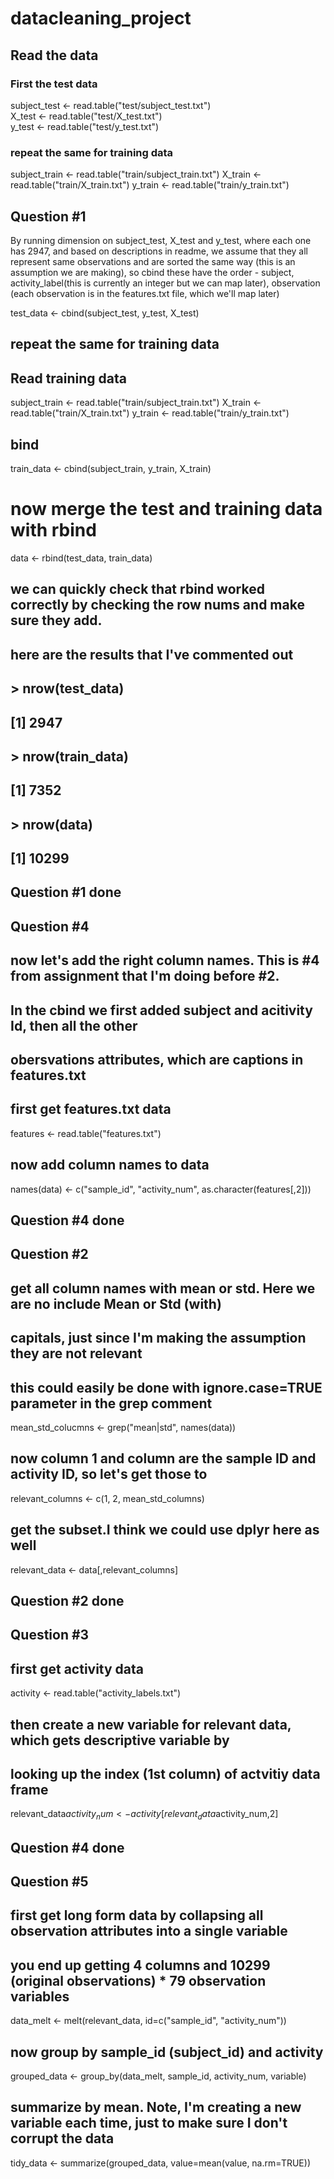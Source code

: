# datacleaning_project

## Read the data

### First the test data
subject_test <- read.table("test/subject_test.txt")  
X_test <- read.table("test/X_test.txt")  
y_test <- read.table("test/y_test.txt")  

### repeat the same for training data
subject_train <- read.table("train/subject_train.txt")
X_train <- read.table("train/X_train.txt")
y_train <- read.table("train/y_train.txt")

## Question #1 

By running dimension on subject_test, X_test and y_test, where each one has 2947, and 
based on descriptions in readme, we assume that they all represent same observations
and are sorted the same way (this is an assumption we are making), so cbind these
have the order - subject, activity_label(this is currently an integer but we can map later), 
observation (each observation is in the features.txt file, which we'll map later)

test_data <- cbind(subject_test, y_test, X_test)

## repeat the same for training data
## Read training data
subject_train <- read.table("train/subject_train.txt")
X_train <- read.table("train/X_train.txt")
y_train <- read.table("train/y_train.txt")

## bind
train_data <- cbind(subject_train, y_train, X_train)

# now merge the test and training data with rbind
data <- rbind(test_data, train_data)

## we can quickly check that rbind worked correctly by checking the row nums and make sure they add.
## here are the results that I've commented out
## > nrow(test_data)
## [1] 2947
## > nrow(train_data)
## [1] 7352
## > nrow(data)
## [1] 10299

## Question #1 done ##############################################################



## Question #4 ##############################################################
## now let's add the right column names. This is #4 from assignment that I'm doing before #2. 
## In the cbind we first added subject and acitivity Id, then all the other 
## obersvations attributes, which are captions in features.txt

## first get features.txt data
features <- read.table("features.txt")

## now add column names to data
names(data) <- c("sample_id", "activity_num", as.character(features[,2]))

## Question #4 done ##############################################################


## Question #2 ##############################################################

## get all column names with mean or std. Here we are no include Mean or Std (with)
## capitals, just since I'm making the assumption they are not relevant
## this could easily be done with ignore.case=TRUE parameter in the grep comment

mean_std_colucmns <- grep("mean|std", names(data))

## now column 1 and column are the sample ID and activity ID, so let's get those to
relevant_columns <- c(1, 2, mean_std_columns)

## get the subset.I think we could use dplyr here as well
relevant_data <- data[,relevant_columns]

## Question #2 done ##############################################################

## Question #3 ##############################################################

## first get activity data
activity <- read.table("activity_labels.txt")
## then create a new variable for relevant data, which gets descriptive variable by
## looking up the index (1st column) of actvitiy data frame
relevant_data$activity_num <- activity[relevant_data$activity_num,2]

## Question #4 done ##############################################################


## Question #5 ##############################################################

## first get long form data by collapsing all observation attributes into a single variable
## you end up getting 4 columns and 10299 (original observations) * 79 observation variables
data_melt <- melt(relevant_data, id=c("sample_id", "activity_num"))

## now group by sample_id (subject_id) and activity
grouped_data <- group_by(data_melt, sample_id, activity_num, variable)

## summarize by mean. Note, I'm creating a new variable each time, just to make sure I don't corrupt the data
tidy_data <- summarize(grouped_data, value=mean(value, na.rm=TRUE))
